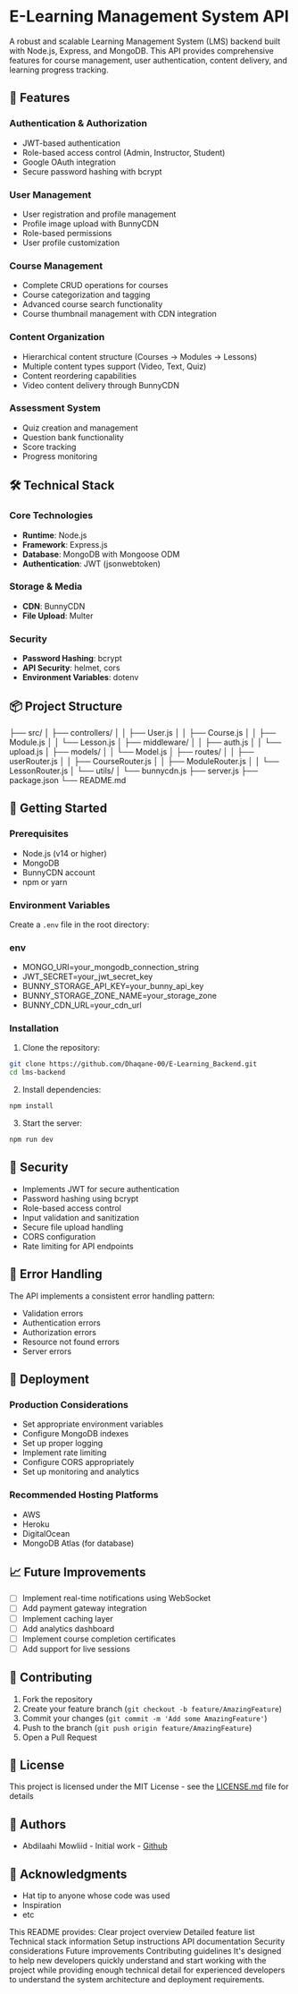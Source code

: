 # E-Learning Management System API

A robust and scalable Learning Management System (LMS) backend built with Node.js, Express, and MongoDB. This API provides comprehensive features for course management, user authentication, content delivery, and learning progress tracking.

## 🚀 Features

### Authentication & Authorization
- JWT-based authentication
- Role-based access control (Admin, Instructor, Student)
- Google OAuth integration
- Secure password hashing with bcrypt

### User Management
- User registration and profile management
- Profile image upload with BunnyCDN
- Role-based permissions
- User profile customization

### Course Management
- Complete CRUD operations for courses
- Course categorization and tagging
- Advanced course search functionality
- Course thumbnail management with CDN integration

### Content Organization
- Hierarchical content structure (Courses → Modules → Lessons)
- Multiple content types support (Video, Text, Quiz)
- Content reordering capabilities
- Video content delivery through BunnyCDN

### Assessment System
- Quiz creation and management
- Question bank functionality
- Score tracking
- Progress monitoring

## 🛠️ Technical Stack

### Core Technologies
- **Runtime**: Node.js
- **Framework**: Express.js
- **Database**: MongoDB with Mongoose ODM
- **Authentication**: JWT (jsonwebtoken)

### Storage & Media
- **CDN**: BunnyCDN
- **File Upload**: Multer

### Security
- **Password Hashing**: bcrypt
- **API Security**: helmet, cors
- **Environment Variables**: dotenv

## 📦 Project Structure 

├── src/
│   ├── controllers/
│   │   ├── User.js
│   │   ├── Course.js
│   │   ├── Module.js
│   │   └── Lesson.js
│   ├── middleware/
│   │   ├── auth.js
│   │   └── upload.js
│   ├── models/
│   │   └── Model.js
│   ├── routes/
│   │   ├── userRouter.js
│   │   ├── CourseRouter.js
│   │   ├── ModuleRouter.js
│   │   └── LessonRouter.js
│   └── utils/
│       └── bunnycdn.js
├── server.js
├── package.json
└── README.md

## 🚀 Getting Started

### Prerequisites
- Node.js (v14 or higher)
- MongoDB
- BunnyCDN account
- npm or yarn

### Environment Variables
Create a `.env` file in the root directory:

### env
- MONGO_URI=your_mongodb_connection_string
- JWT_SECRET=your_jwt_secret_key
- BUNNY_STORAGE_API_KEY=your_bunny_api_key
- BUNNY_STORAGE_ZONE_NAME=your_storage_zone
- BUNNY_CDN_URL=your_cdn_url

### Installation

1. Clone the repository:

```bash
git clone https://github.com/Dhaqane-00/E-Learning_Backend.git
cd lms-backend
```

2. Install dependencies:

```bash
npm install
```

3. Start the server:

```bash
npm run dev
```

## 🔐 Security

- Implements JWT for secure authentication
- Password hashing using bcrypt
- Role-based access control
- Input validation and sanitization
- Secure file upload handling
- CORS configuration
- Rate limiting for API endpoints

## 🔄 Error Handling

The API implements a consistent error handling pattern:
- Validation errors
- Authentication errors
- Authorization errors
- Resource not found errors
- Server errors

## 🚀 Deployment 

### Production Considerations
- Set appropriate environment variables
- Configure MongoDB indexes
- Set up proper logging
- Implement rate limiting
- Configure CORS appropriately
- Set up monitoring and analytics

### Recommended Hosting Platforms
- AWS
- Heroku
- DigitalOcean
- MongoDB Atlas (for database)

## 📈 Future Improvements

- [ ] Implement real-time notifications using WebSocket
- [ ] Add payment gateway integration
- [ ] Implement caching layer
- [ ] Add analytics dashboard
- [ ] Implement course completion certificates
- [ ] Add support for live sessions

## 🤝 Contributing

1. Fork the repository
2. Create your feature branch (`git checkout -b feature/AmazingFeature`)
3. Commit your changes (`git commit -m 'Add some AmazingFeature'`)
4. Push to the branch (`git push origin feature/AmazingFeature`)
5. Open a Pull Request

## 📝 License

This project is licensed under the MIT License - see the [LICENSE.md](LICENSE.md) file for details

## 👥 Authors

- Abdilaahi Mowliid - Initial work - [Github](https://github.com/Dhaqane-00)

## 🙏 Acknowledgments

- Hat tip to anyone whose code was used
- Inspiration
- etc


This README provides:
Clear project overview
Detailed feature list
Technical stack information
Setup instructions
API documentation
Security considerations
Future improvements
Contributing guidelines
It's designed to help new developers quickly understand and start working with the project while providing enough technical detail for experienced developers to understand the system architecture and deployment requirements.

